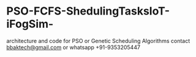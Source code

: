 # PSO-FCFS-ShedulingTasksIoT-iFogSim-
architecture and code for PSO or Genetic Scheduling Algorithms 
contact bbaktech@gmail.com or whatsapp +91-9353205447
